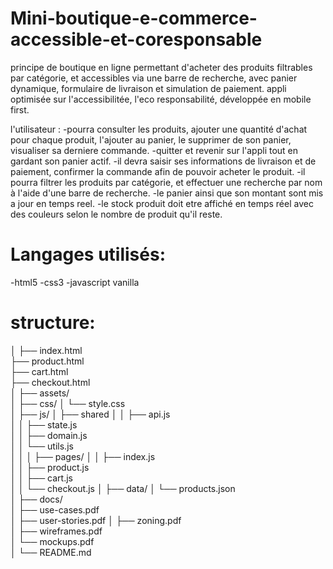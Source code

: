 # Mini-boutique-e-commerce-accessible-et-coresponsable

principe de boutique en ligne permettant d'acheter des produits filtrables par catégorie, et accessibles via une barre de recherche, avec panier dynamique, formulaire de livraison et simulation de paiement.
appli optimisée sur l'accessibilitée, l'eco responsabilité, développée en mobile first.

l'utilisateur :
-pourra consulter les produits, ajouter une quantité d'achat pour chaque produit, l'ajouter au panier, le supprimer de son panier, visualiser sa derniere commande.
-quitter et revenir sur l'appli tout en gardant son panier actif.
-il devra saisir ses informations de livraison et de paiement, confirmer la commande afin de pouvoir acheter le produit.
-il pourra filtrer les produits par catégorie, et effectuer une recherche par nom à l'aide d'une barre de recherche.
-le panier ainsi que son montant sont mis a jour en temps reel.
-le stock produit doit etre affiché en temps réel avec des couleurs selon le nombre de produit qu'il reste.

# Langages utilisés:

-html5
-css3
-javascript vanilla

# structure:

│
├── index.html  
├── product.html  
├── cart.html  
├── checkout.html  
│
├── assets/  
│
├── css/
│ └── style.css  
│
├── js/
│ ├── shared
│ │ ├── api.js  
│ │ ├── state.js  
│ │ ├── domain.js  
│ │ └── utils.js  
│ │
│ ├── pages/
│ │ ├── index.js  
│ │ ├── product.js  
│ │ ├── cart.js  
│ │ └── checkout.js
│
├── data/
│ └── products.json  
│
├── docs/  
│ ├── use-cases.pdf  
│ ├── user-stories.pdf
│ ├── zoning.pdf  
│ ├── wireframes.pdf  
│ └── mockups.pdf  
│
└── README.md
